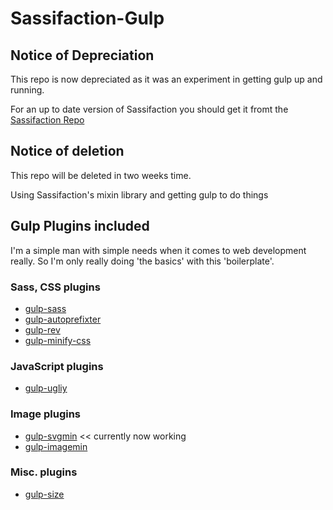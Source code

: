 Sassifaction-Gulp
=================


## Notice of Depreciation

This repo is now depreciated as it was an experiment in getting gulp up and running.

For an up to date version of Sassifaction you should get it fromt the [Sassifaction Repo](https://github.com/sturobson/Sassifaction)


## Notice of deletion

This repo will be deleted in two weeks time.

Using Sassifaction's mixin library and getting gulp to do things

## Gulp Plugins included

I'm a simple man with simple needs when it comes to web development really. So I'm only really doing 'the basics' with this 'boilerplate'.

### Sass, CSS plugins

- [gulp-sass](https://github.com/dlmanning/gulp-sass)
- [gulp-autoprefixter](https://github.com/Metrime/gulp-autoprefixer)
- [gulp-rev](https://github.com/sindresorhus/gulp-rev)
- [gulp-minify-css](https://github.com/jonathanepollack/gulp-minify-css)

### JavaScript plugins

- [gulp-ugliy](https://github.com/terinjokes/gulp-uglify)

### Image plugins

- [gulp-svgmin](https://github.com/ben-eb/gulp-svgmin) << currently now working
- [gulp-imagemin](https://github.com/sindresorhus/gulp-imagemin)

### Misc. plugins

- [gulp-size](https://github.com/sindresorhus/gulp-size)

